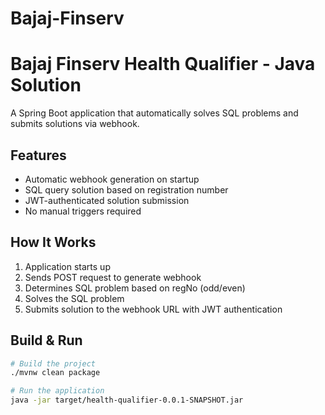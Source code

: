 # Bajaj-Finserv



# Bajaj Finserv Health Qualifier - Java Solution

A Spring Boot application that automatically solves SQL problems and submits solutions via webhook.

## Features
- Automatic webhook generation on startup
- SQL query solution based on registration number
- JWT-authenticated solution submission
- No manual triggers required

## How It Works
1. Application starts up
2. Sends POST request to generate webhook
3. Determines SQL problem based on regNo (odd/even)
4. Solves the SQL problem
5. Submits solution to the webhook URL with JWT authentication

## Build & Run
```bash
# Build the project
./mvnw clean package

# Run the application
java -jar target/health-qualifier-0.0.1-SNAPSHOT.jar
